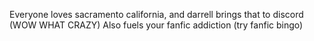 Everyone loves sacramento california, and darrell brings that to discord (WOW WHAT CRAZY)
Also fuels your fanfic addiction (try fanfic bingo)
